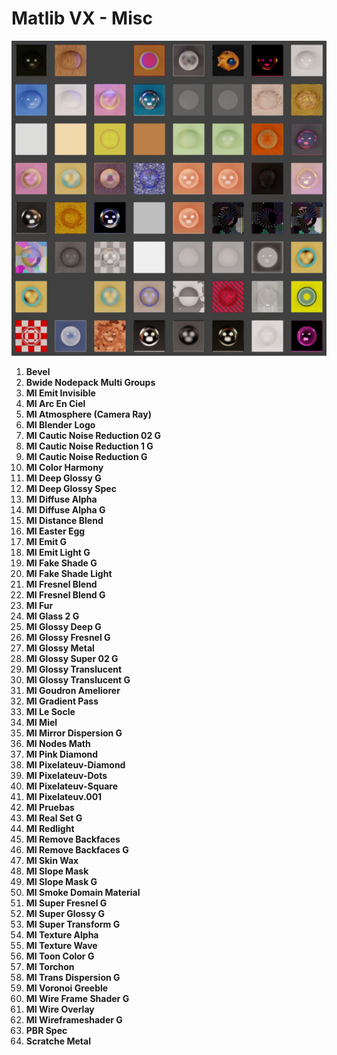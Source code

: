 # Matlib VX - Misc

![Matlib VX Misc](https://github.com/don1138/blender-materials/blob/main/Matlib-VX/Matlib-VX-Misc/Matlib-VX-Misc.jpg)

1. **Bevel**
1. **Bwide Nodepack Multi Groups**
1. **MI  Emit Invisible**
1. **MI Arc En Ciel**
1. **MI Atmosphere (Camera Ray)**
1. **MI Blender Logo**
1. **MI Cautic Noise Reduction 02 G**
1. **MI Cautic Noise Reduction 1 G**
1. **MI Cautic Noise Reduction G**
1. **MI Color Harmony**
1. **MI Deep Glossy G**
1. **MI Deep Glossy Spec**
1. **MI Diffuse Alpha**
1. **MI Diffuse Alpha G**
1. **MI Distance Blend**
1. **MI Easter Egg**
1. **MI Emit G**
1. **MI Emit Light G**
1. **MI Fake Shade G**
1. **MI Fake Shade Light**
1. **MI Fresnel Blend**
1. **MI Fresnel Blend G**
1. **MI Fur**
1. **MI Glass 2 G**
1. **MI Glossy Deep G**
1. **MI Glossy Fresnel G**
1. **MI Glossy Metal**
1. **MI Glossy Super 02 G**
1. **MI Glossy Translucent**
1. **MI Glossy Translucent G**
1. **MI Goudron Ameliorer**
1. **MI Gradient Pass**
1. **MI Le Socle**
1. **MI Miel**
1. **MI Mirror Dispersion G**
1. **MI Nodes Math**
1. **MI Pink Diamond**
1. **MI Pixelateuv-Diamond**
1. **MI Pixelateuv-Dots**
1. **MI Pixelateuv-Square**
1. **MI Pixelateuv.001**
1. **MI Pruebas**
1. **MI Real Set G**
1. **MI Redlight**
1. **MI Remove Backfaces**
1. **MI Remove Backfaces G**
1. **MI Skin Wax**
1. **MI Slope Mask**
1. **MI Slope Mask G**
1. **MI Smoke Domain Material**
1. **MI Super Fresnel G**
1. **MI Super Glossy G**
1. **MI Super Transform G**
1. **MI Texture Alpha**
1. **MI Texture Wave**
1. **MI Toon Color G**
1. **MI Torchon**
1. **MI Trans Dispersion G**
1. **MI Voronoi Greeble**
1. **MI Wire Frame Shader G**
1. **MI Wire Overlay**
1. **MI Wireframeshader G**
1. **PBR Spec**
1. **Scratche Metal**
